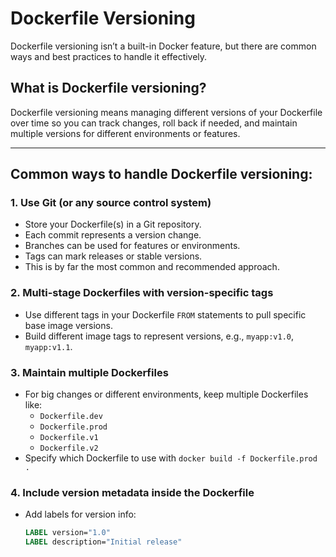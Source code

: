 # Dockerfile Versioning

Dockerfile versioning isn’t a built-in Docker feature, but there are common ways and best practices to handle it effectively.

## What is Dockerfile versioning?

Dockerfile versioning means managing different versions of your Dockerfile over time so you can track changes, roll back if needed, and maintain multiple versions for different environments or features.

---

## Common ways to handle Dockerfile versioning:

### 1. Use Git (or any source control system)
- Store your Dockerfile(s) in a Git repository.
- Each commit represents a version change.
- Branches can be used for features or environments.
- Tags can mark releases or stable versions.
- This is by far the most common and recommended approach.

### 2. Multi-stage Dockerfiles with version-specific tags
- Use different tags in your Dockerfile `FROM` statements to pull specific base image versions.
- Build different image tags to represent versions, e.g., `myapp:v1.0`, `myapp:v1.1`.

### 3. Maintain multiple Dockerfiles
- For big changes or different environments, keep multiple Dockerfiles like:
  - `Dockerfile.dev`
  - `Dockerfile.prod`
  - `Dockerfile.v1`
  - `Dockerfile.v2`
- Specify which Dockerfile to use with `docker build -f Dockerfile.prod .`

### 4. Include version metadata inside the Dockerfile
- Add labels for version info:
  ```Dockerfile
  LABEL version="1.0"
  LABEL description="Initial release"
